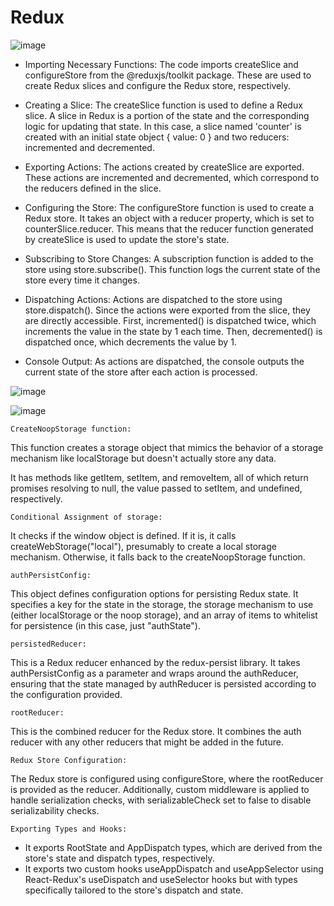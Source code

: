 # Redux

![image](https://github.com/lucasmargui/React_Software_Architecture/assets/157809964/27954493-7dd7-4eda-9e21-1b46761f420b)


- Importing Necessary Functions: The code imports createSlice and configureStore from the @reduxjs/toolkit package. These are used to create Redux slices and configure the Redux store, respectively.

- Creating a Slice: The createSlice function is used to define a Redux slice. A slice in Redux is a portion of the state and the corresponding logic for updating that state. In this case, a slice named 'counter' is created with an initial state object { value: 0 } and two reducers: incremented and decremented.

- Exporting Actions: The actions created by createSlice are exported. These actions are incremented and decremented, which correspond to the reducers defined in the slice.

- Configuring the Store: The configureStore function is used to create a Redux store. It takes an object with a reducer property, which is set to counterSlice.reducer. This means that the reducer function generated by createSlice is used to update the store's state.

- Subscribing to Store Changes: A subscription function is added to the store using store.subscribe(). This function logs the current state of the store every time it changes.

- Dispatching Actions: Actions are dispatched to the store using store.dispatch(). Since the actions were exported from the slice, they are directly accessible. First, incremented() is dispatched twice, which increments the value in the state by 1 each time. Then, decremented() is dispatched once, which decrements the value by 1.

- Console Output: As actions are dispatched, the console outputs the current state of the store after each action is processed.

![image](https://github.com/lucasmargui/React_Software_Architecture/assets/157809964/3b167ee2-d53d-419f-96c9-ba0ecd98c72f)

![image](https://github.com/lucasmargui/React_Software_Architecture/assets/157809964/89712024-c1ed-4fc9-a327-4570a9dc845e)


```
CreateNoopStorage function:
```

This function creates a storage object that mimics the behavior of a storage mechanism like localStorage but doesn't actually store any data.
  
It has methods like getItem, setItem, and removeItem, all of which return promises resolving to null, the value passed to setItem, and undefined, respectively.

```
Conditional Assignment of storage:
```

It checks if the window object is defined. If it is, it calls createWebStorage("local"), presumably to create a local storage mechanism. Otherwise, it falls back to the createNoopStorage function.

```
authPersistConfig:
```

This object defines configuration options for persisting Redux state. It specifies a key for the state in the storage, the storage mechanism to use (either localStorage or the noop storage), and an array of items to whitelist for persistence (in this case, just "authState").

```
persistedReducer:
```

This is a Redux reducer enhanced by the redux-persist library. It takes authPersistConfig as a parameter and wraps around the authReducer, ensuring that the state managed by authReducer is persisted according to the configuration provided.

```
rootReducer:
```

This is the combined reducer for the Redux store. It combines the auth reducer with any other reducers that might be added in the future.

```
Redux Store Configuration:
```

The Redux store is configured using configureStore, where the rootReducer is provided as the reducer. Additionally, custom middleware is applied to handle serialization checks, with serializableCheck set to false to disable serializability checks.

```
Exporting Types and Hooks:
```

- It exports RootState and AppDispatch types, which are derived from the store's state and dispatch types, respectively.
- It exports two custom hooks useAppDispatch and useAppSelector using React-Redux's useDispatch and useSelector hooks but with types specifically tailored to the store's dispatch and state.
